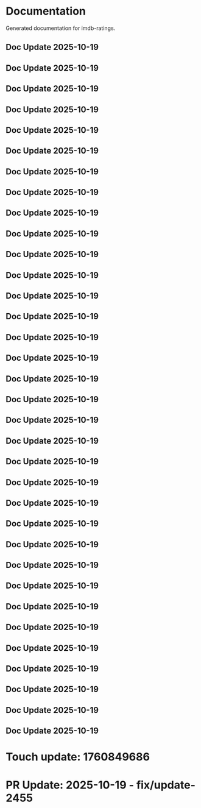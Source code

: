 # Documentation

Generated documentation for imdb-ratings.

## Doc Update 2025-10-19

## Doc Update 2025-10-19

## Doc Update 2025-10-19

## Doc Update 2025-10-19

## Doc Update 2025-10-19

## Doc Update 2025-10-19

## Doc Update 2025-10-19

## Doc Update 2025-10-19

## Doc Update 2025-10-19

## Doc Update 2025-10-19

## Doc Update 2025-10-19

## Doc Update 2025-10-19

## Doc Update 2025-10-19

## Doc Update 2025-10-19

## Doc Update 2025-10-19

## Doc Update 2025-10-19

## Doc Update 2025-10-19

## Doc Update 2025-10-19

## Doc Update 2025-10-19

## Doc Update 2025-10-19

## Doc Update 2025-10-19

## Doc Update 2025-10-19

## Doc Update 2025-10-19

## Doc Update 2025-10-19

## Doc Update 2025-10-19

## Doc Update 2025-10-19

## Doc Update 2025-10-19

## Doc Update 2025-10-19

## Doc Update 2025-10-19

## Doc Update 2025-10-19

## Doc Update 2025-10-19

## Doc Update 2025-10-19

## Doc Update 2025-10-19

## Doc Update 2025-10-19

# Touch update: 1760849686

# PR Update: 2025-10-19 - fix/update-2455
